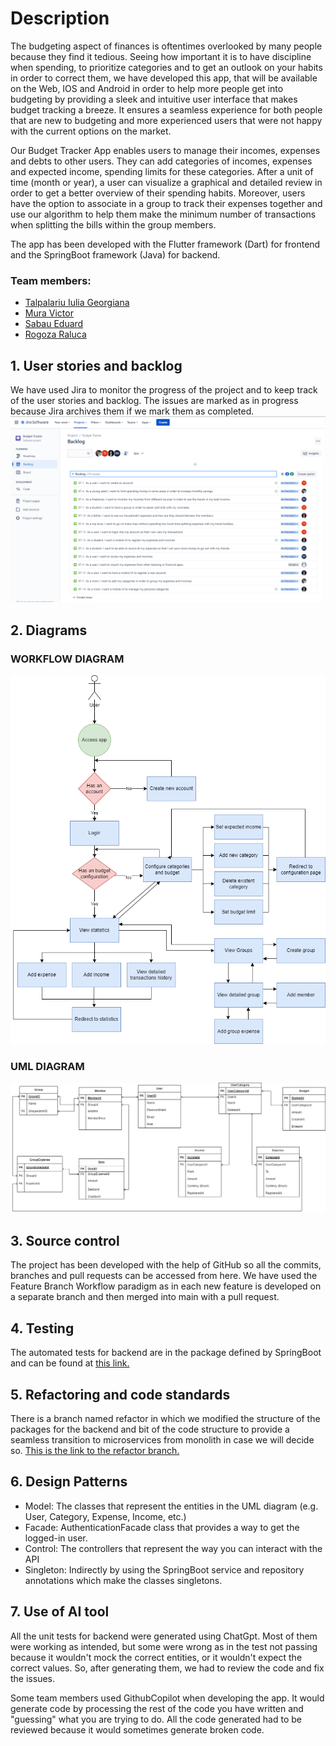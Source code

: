 # Description
The budgeting aspect of finances is oftentimes overlooked by many people because they find it tedious. Seeing how important it is to have discipline when spending, to prioritize categories and to get an outlook on your habits in order to correct them, we have developed this app, that will be available on the Web, IOS and Android in order to help more people get into budgeting by providing a sleek and intuitive user interface that makes budget tracking a breeze. It ensures a seamless experience for both people that are new to budgeting and more experienced users that were not happy with the current options on the market.

Our Budget Tracker App enables users to manage their incomes, expenses and debts to other users. They can add categories of incomes, expenses and expected income, spending limits for these categories. After a unit of time (month or year), a user can visualize a graphical and detailed review in order to get a better overview of their spending habits. Moreover, users have the option to associate in a group to track their expenses together and use our algorithm to help them make the minimum number of transactions when splitting the bills within the group members.

The app has been developed with the Flutter framework (Dart) for frontend and the SpringBoot framework (Java) for backend.

### Team members:
- [Talpalariu Iulia Georgiana](https://github.com/iuliali)
- [Mura Victor](https://github.com/victormura)
- [Sabau Eduard](https://github.com/SabauEduard)
- [Rogoza Raluca](https://github.com/ralucarogoza)

## 1. User stories and backlog
We have used Jira to monitor the progress of the project and to keep track of the user stories and backlog. The issues are marked as in progress because Jira archives them if we mark them as completed.
![Unfortunately the image did not load :(](images/Jira.PNG "Jira")
## 2. Diagrams
### WORKFLOW DIAGRAM
![Unfortunately the image did not load :(](images/FlowChart.drawio.png "WORKFLOW diagram")
### UML DIAGRAM
![Unfortunately the image did not load :(](images/ERD.drawio.png "UML diagram")
## 3. Source control
The project has been developed with the help of GitHub so all the commits, branches and pull requests can be accessed from here. We have used the Feature Branch Workflow paradigm as in each new feature is developed on a separate branch and then merged into main with a pull request.
## 4. Testing
The automated tests for backend are in the package defined by SpringBoot and can be found at [this link.](https://github.com/iuliali/budget-tracker/tree/main/api/src/test/java/com/budgettracker/api/budgeting/unit)
## 5. Refactoring and code standards
There is a branch named refactor in which we modified the structure of the packages for the backend and bit of the code structure to provide a seamless transition to microservices from monolith in case we will decide so. [This is the link to the refactor branch.](https://github.com/iuliali/budget-tracker/tree/refactor/api/src/main/java/com/budgettracker/api)
## 6. Design Patterns
- Model: The classes that represent the entities in the UML diagram (e.g. User, Category, Expense, Income, etc.)
- Facade: AuthenticationFacade class that provides a way to get the logged-in user.
- Control: The controllers that represent the way you can interact with the API
- Singleton: Indirectly by using the SpringBoot service and repository annotations which make the classes singletons.
## 7. Use of AI tool
All the unit tests for backend were generated using ChatGpt. Most of them were working as intended, but some were wrong as in the test not passing because it wouldn't mock the correct entities, or it wouldn't expect the correct values. So, after generating them, we had to review the code and fix the issues.

Some team members used GithubCopilot when developing the app. It would generate code by processing the rest of the code you have written and "guessing" what you are trying to do. All the code generated had to be reviewed because it would sometimes generate broken code.